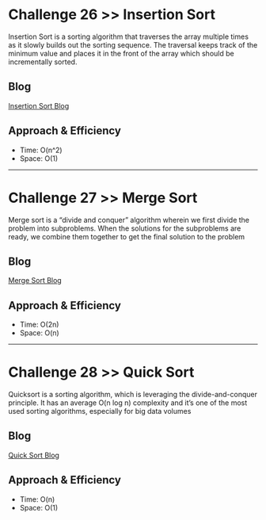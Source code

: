 # Challenge 26 >> Insertion Sort

Insertion Sort is a sorting algorithm that traverses the array multiple times as it slowly builds out the sorting sequence. The traversal keeps track of the minimum value and places it in the front of the array which should be incrementally sorted.

## Blog

[Insertion Sort Blog](blogs/insertionSortBLOG.md)

## Approach & Efficiency

- Time: O(n^2)
- Space: O(1)

---

# Challenge 27 >> Merge Sort

Merge sort is a “divide and conquer” algorithm wherein we first divide the problem into subproblems. When the solutions for the subproblems are ready, we combine them together to get the final solution to the problem

## Blog

[Merge Sort Blog](blogs/mergeSortBLOG.md)

## Approach & Efficiency

- Time: O(2n)
- Space: O(n)

---

# Challenge 28 >> Quick Sort

Quicksort is a sorting algorithm, which is leveraging the divide-and-conquer principle. It has an average O(n log n) complexity and it’s one of the most used sorting algorithms, especially for big data volumes

## Blog

[Quick Sort Blog](blogs/quickSortBLOG.md)

## Approach & Efficiency

- Time: O(n)
- Space: O(1)
